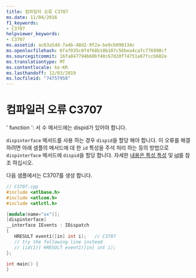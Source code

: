 ```yaml
---
title: 컴파일러 오류 C3707
ms.date: 11/04/2016
f1_keywords:
- C3707
helpviewer_keywords:
- C3707
ms.assetid: ac63a5dd-7a4b-48d2-9f2a-be9cb090134c
ms.openlocfilehash: 6faf035c0f4f68b10b187c56bea4cafc776998cf
ms.sourcegitcommit: 16fa847794b60bf40c67d20f74751a67fccb602e
ms.translationtype: MT
ms.contentlocale: ko-KR
ms.lasthandoff: 12/03/2019
ms.locfileid: "74757958"
---
```

# <a name="compiler-error-c3707"></a>컴파일러 오류 C3707

' function ': 서 수 메서드에는 dispid가 있어야 합니다.

`dispinterface` 메서드를 사용 하는 경우 `dispid`을 할당 해야 합니다. 이 오류를 해결 하려면 아래 샘플의 메서드에 대 한 `id` 특성을 주석 처리 하는 등의 방법으로 `dispinterface` 메서드에 `dispid`을 할당 합니다. 자세한 [내용은 특성 특성](../../windows/dispinterface.md) 및 [id](../../windows/id.md)를 참조 하십시오.

다음 샘플에서는 C3707를 생성 합니다.

```cpp
// C3707.cpp
#include <atlbase.h>
#include <atlcom.h>
#include <atlctl.h>

[module(name="xx")];
[dispinterface]
__interface IEvents : IDispatch
{
   HRESULT event1([in] int i);   // C3707
   // try the following line instead
   // [id(1)] HRESULT event1([in] int i);
};

int main() {
}
```
